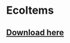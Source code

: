 # EcoItems

## [Download here](https://www.spigotmc.org/resources/1-16-1-17-%E2%9A%A1-ecoitems-%E2%9C%A8-custom-crafting-and-items-%E2%9C%85-easy-advanced-powerful.94664/)

